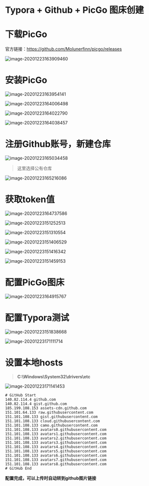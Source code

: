 # Typora + Github + PicGo 图床创建

# 下载PicGo

官方链接：https://github.com/Molunerfinn/picgo/releases

![image-20201223163909460](https://raw.githubusercontent.com/laymanzzh/Typora/main/img/image-20201223163909460.png)

# 安装PicGo

![image-20201223163954141](https://raw.githubusercontent.com/laymanzzh/Typora/main/img/image-20201223163954141.png)

![image-20201223164006498](https://raw.githubusercontent.com/laymanzzh/Typora/main/img/image-20201223164006498.png)

![image-20201223164022790](https://raw.githubusercontent.com/laymanzzh/Typora/main/img/image-20201223164022790.png)

![image-20201223164038457](https://raw.githubusercontent.com/laymanzzh/Typora/main/img/image-20201223164038457.png)



# 注册Github账号，新建仓库

![image-20201223165034458](https://raw.githubusercontent.com/laymanzzh/Typora/main/img/image-20201223165034458.png)

> 这里选择公有仓库

![image-20201223165216086](https://raw.githubusercontent.com/laymanzzh/Typora/main/img/image-20201223165216086.png)

# 获取token值

![image-20201223164737586](https://raw.githubusercontent.com/laymanzzh/Typora/main/img/image-20201223164737586.png)

![image-20201223151252513](https://raw.githubusercontent.com/laymanzzh/Typora/main/img/image-20201223151252513.png)

![image-20201223151310554](https://raw.githubusercontent.com/laymanzzh/Typora/main/img/image-20201223151310554.png)

![image-20201223151406529](https://raw.githubusercontent.com/laymanzzh/Typora/main/img/image-20201223151406529.png)

![image-20201223151416342](https://raw.githubusercontent.com/laymanzzh/Typora/main/img/image-20201223151416342.png)

![image-20201223151459153](https://raw.githubusercontent.com/laymanzzh/Typora/main/img/image-20201223151459153.png)

# 配置PicGo图床

![image-20201223164915767](https://raw.githubusercontent.com/laymanzzh/Typora/main/img/image-20201223164915767.png)

# 配置Typora测试

![image-20201223151838668](https://raw.githubusercontent.com/laymanzzh/Typora/main/img/image-20201223151838668.png)

![image-20201223171111714](https://raw.githubusercontent.com/laymanzzh/Typora/main/img/image-20201223171111714.png)

# 设置本地hosts

> **C:\Windows\System32\drivers\etc**

![image-20201223171141453](https://raw.githubusercontent.com/laymanzzh/Typora/main/img/image-20201223171141453.png)

```
# GitHub Start
140.82.114.4 github.com
140.82.114.4 gist.github.com
185.199.108.153 assets-cdn.github.com
151.101.64.133 raw.githubusercontent.com
151.101.108.133 gist.githubusercontent.com
151.101.108.133 cloud.githubusercontent.com
151.101.108.133 camo.githubusercontent.com
151.101.108.133 avatars0.githubusercontent.com
151.101.108.133 avatars1.githubusercontent.com
151.101.108.133 avatars2.githubusercontent.com
151.101.108.133 avatars3.githubusercontent.com
151.101.108.133 avatars4.githubusercontent.com
151.101.108.133 avatars5.githubusercontent.com
151.101.108.133 avatars6.githubusercontent.com
151.101.108.133 avatars7.githubusercontent.com
151.101.108.133 avatars8.githubusercontent.com 
# GitHub End
```

**配置完成，可以上传时自动转到github图片链接**